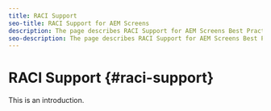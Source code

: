 ```yaml
---
title: RACI Support
seo-title: RACI Support for AEM Screens
description: The page describes RACI Support for AEM Screens Best Practices Guide
seo-description: The page describes RACI Support for AEM Screens Best Practices Guide
---
```



# RACI Support {#raci-support}

This is an introduction.
